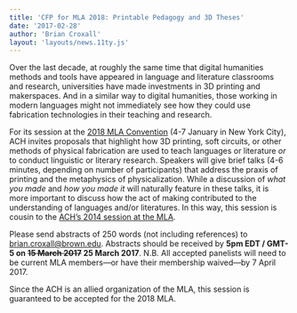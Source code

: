 ```yaml
---
title: 'CFP for MLA 2018: Printable Pedagogy and 3D Theses'
date: '2017-02-28'
author: 'Brian Croxall'
layout: 'layouts/news.11ty.js'
---
```

Over the last decade, at roughly the same time that digital humanities methods and tools have appeared in language and literature classrooms and research, universities have made investments in 3D printing and makerspaces. And in a similar way to digital humanities, those working in modern languages might not immediately see how they could use fabrication technologies in their teaching and research.

For its session at the [2018 MLA Convention](https://www.mla.org/Convention/MLA-2018) (4-7 January in New York City), ACH invites proposals that highlight how 3D printing, soft circuits, or other methods of physical fabrication are used to teach languages or literature *or* to conduct linguistic or literary research. Speakers will give brief talks (4-6 minutes, depending on number of participants) that address the praxis of printing and the metaphysics of physicalization. While a discussion of *what you made* and *how you made it* will naturally feature in these talks, it is more important to discuss how the act of making contributed to the understanding of languages and/or literatures. In this way, this session is cousin to the [ACH’s 2014 session at the MLA](/news/2013/03/beyond-the-digital-cfp-for-mla-2014/).

Please send abstracts of 250 words (not including references) to [brian.croxall@brown.edu](mailto:brian.croxall@brown.edu). Abstracts should be received by **5pm EDT / GMT-5 on <del>15 March 2017</del> 25 March 2017**. N.B. All accepted panelists will need to be current MLA members—or have their membership waived—by 7 April 2017.

Since the ACH is an allied organization of the MLA, this session is guaranteed to be accepted for the 2018 MLA.
